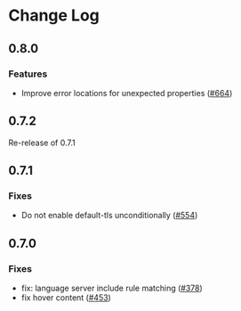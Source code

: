 # Change Log

## 0.8.0

### Features

- Improve error locations for unexpected properties ([#664](https://github.com/tamasfe/taplo/pull/664))

## 0.7.2

Re-release of 0.7.1

## 0.7.1

### Fixes

- Do not enable default-tls unconditionally ([#554](https://github.com/tamasfe/taplo/pull/554))

## 0.7.0

### Fixes

- fix: language server include rule matching ([#378](https://github.com/tamasfe/taplo/pull/378))
- fix hover content ([#453](https://github.com/tamasfe/taplo/pull/453))
